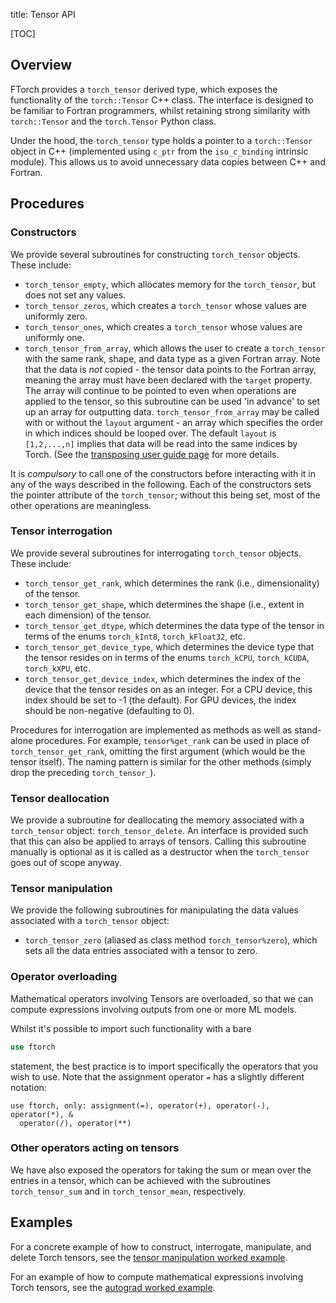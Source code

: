 title: Tensor API

[TOC]

## Overview

FTorch provides a `torch_tensor` derived type, which exposes the functionality
of the `torch::Tensor` C++ class. The interface is designed to be familiar to
Fortran programmers, whilst retaining strong similarity with `torch::Tensor` and
the `torch.Tensor` Python class.

Under the hood, the `torch_tensor` type holds a pointer to a `torch::Tensor`
object in C++ (implemented using `c_ptr` from the `iso_c_binding` intrinsic
module). This allows us to avoid unnecessary data copies between C++ and
Fortran.

## Procedures

### Constructors

We provide several subroutines for constructing `torch_tensor` objects. These
include:
* `torch_tensor_empty`, which allocates memory for the `torch_tensor`, but does
  not set any values.
* `torch_tensor_zeros`, which creates a `torch_tensor` whose values are
  uniformly zero.
* `torch_tensor_ones`, which creates a `torch_tensor` whose values are
  uniformly one.
* `torch_tensor_from_array`, which allows the user to create a `torch_tensor`
  with the same rank, shape, and data type as a given Fortran array. Note that
  the data is *not* copied - the tensor data points to the Fortran array,
  meaning the array must have been declared with the `target` property. The
  array will continue to be pointed to even when operations are applied to the
  tensor, so this subroutine can be used 'in advance' to set up an array for
  outputting data. `torch_tensor_from_array` may be called with or without the
  `layout` argument - an array which specifies the order in which indices should
  be looped over. The default `layout` is `[1,2,...,n]` implies that data will
  be read into the same indices by Torch. (See the
  [transposing user guide page](pages/transposing.html) for more details.

It is *compulsory* to call one of the constructors before interacting with it in
any of the ways described in the following. Each of the constructors sets the
pointer attribute of the `torch_tensor`; without this being set, most of the
other operations are meaningless.

### Tensor interrogation

We provide several subroutines for interrogating `torch_tensor` objects. These
include:
* `torch_tensor_get_rank`, which determines the rank (i.e., dimensionality) of
  the tensor.
* `torch_tensor_get_shape`, which determines the shape (i.e., extent in each
  dimension) of the tensor.
* `torch_tensor_get_dtype`, which determines the data type of the tensor in
  terms of the enums `torch_kInt8`, `torch_kFloat32`, etc.
* `torch_tensor_get_device_type`, which determines the device type that the
  tensor resides on in terms of the enums `torch_kCPU`, `torch_kCUDA`,
  `torch_kXPU`, etc.
* `torch_tensor_get_device_index`, which determines the index of the device that
  the tensor resides on as an integer. For a CPU device, this index should be
  set to -1 (the default). For GPU devices, the index should be non-negative
  (defaulting to 0).

Procedures for interrogation are implemented as methods as well as stand-alone
procedures. For example, `tensor%get_rank` can be used in place of
`torch_tensor_get_rank`, omitting the first argument (which would be the tensor
itself). The naming pattern is similar for the other methods (simply drop the
preceding `torch_tensor_`).

### Tensor deallocation

We provide a subroutine for deallocating the memory associated with a
`torch_tensor` object: `torch_tensor_delete`. An interface is provided such that
this can also be applied to arrays of tensors. Calling this subroutine manually
is optional as it is called as a destructor when the `torch_tensor` goes out of
scope anyway.

### Tensor manipulation

We provide the following subroutines for manipulating the data values associated
with a `torch_tensor` object:

* `torch_tensor_zero` (aliased as class method `torch_tensor%zero`), which
  sets all the data entries associated with a tensor to zero.

### Operator overloading

Mathematical operators involving Tensors are overloaded, so that we can compute
expressions involving outputs from one or more ML models.

Whilst it's possible to import such functionality with a bare
```fortran
use ftorch
```
statement, the best practice is to import specifically the operators that you
wish to use. Note that the assignment operator `=` has a slightly different
notation:
```
use ftorch, only: assignment(=), operator(+), operator(-), operator(*), &
  operator(/), operator(**)
```

### Other operators acting on tensors

We have also exposed the operators for taking the sum or mean over the entries
in a tensor, which can be achieved with the subroutines `torch_tensor_sum` and
in `torch_tensor_mean`, respectively.

## Examples

For a concrete example of how to construct, interrogate, manipulate, and delete
Torch tensors, see the
[tensor manipulation worked example](https://github.com/Cambridge-ICCS/FTorch/tree/main/examples/1_Tensor).

For an example of how to compute mathematical expressions involving Torch
tensors, see the
[autograd worked example](https://github.com/Cambridge-ICCS/FTorch/tree/main/examples/6_Autograd).
